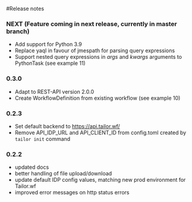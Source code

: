 #Release notes


### NEXT (Feature coming in next release, currently in master branch)
- Add support for Python 3.9
- Replace yaql in favour of jmespath for parsing query expressions
- Support nested query expressions in *args* and *kwargs* arguments to PythonTask (see example 11)

### 0.3.0
- Adapt to REST-API version 2.0.0
- Create WorkflowDefinition from existing workflow (see example 10)

### 0.2.3
- Set default backend to https://api.tailor.wf/
- Remove API_IDP_URL and API_CLIENT_ID from config.toml created by `tailor init` command

### 0.2.2
- updated docs
- better handling of file upload/download
- update default IDP config values, matching new prod environment for Tailor.wf
- improved error messages on http status errors